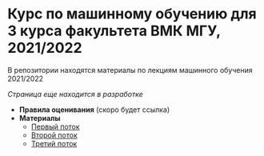 # Курс по машинному обучению для 3 курса факультета ВМК МГУ, 2021/2022

В репозитории находятся материалы по лекциям машинного обучения 2021/2022

_Страница еще находится в разработке_


* **Правила оценивания** (cкоро будет ссылка)
* **Материалы**
    * [Первый поток](https://github.com/MSU-ML-COURSE/ML-COURSE-21-22/blob/main/1_stream.md)
    * [Второй поток](https://github.com/MSU-ML-COURSE/ML-COURSE-21-22/blob/main/2_stream.md)
    * [Третий поток](https://github.com/MSU-ML-COURSE/ML-COURSE-21-22/blob/main/3_stream.md)
